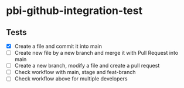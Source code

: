 # pbi-github-integration-test

## Tests
- [x] Create a file and commit it into main
- [ ] Create new file by a new branch and merge it with Pull Request into main
- [ ] Create a new branch, modify a file and create a pull request
- [ ] Check workflow with main, stage and feat-branch
- [ ] Check workflow above for multiple developers